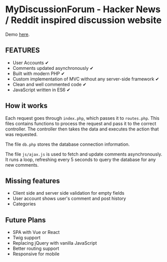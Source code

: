 # MyDiscussionForum - Hacker News / Reddit inspired discussion website

Demo [here](https://dry-harbor-68054.herokuapp.com/index.php).

## FEATURES

- User Accounts ✔
- Comments updated asynchronously ✔
- Built with modern PHP ✔
- Custom implementation of MVC without any server-side framework ✔
- Clean and well commented code ✔
- JavaScript written in ES6 ✔

## How it works

Each request goes through `index.php`, which passes it to `routes.php`. This files contains functions to process the request and pass it to the correct controller. The controller then takes the data and executes the action that was requested.

The file `db.php` stores the database connection information.

The file `js/ajax.js` is used to fetch and update comments asynchronously. It runs a loop, refreshing every 5 seconds to query the database for any new comments.

## Missing features

- Client side and server side validation for empty fields
- User account shows user's comment and post history
- Categories

## Future Plans

- SPA with Vue or React
- Twig support
- Replacing jQuery with vanilla JavaScript
- Better routing support
- Responsive for mobile
